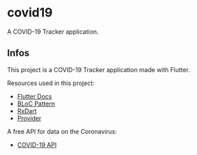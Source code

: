 # covid19

A COVID-19 Tracker application.

## Infos

This project is a COVID-19 Tracker application made with Flutter.

Resources used in this project:

- [Flutter Docs](https://flutter.dev/docs)
- [BLoC Pattern](https://youtu.be/PLHln7wHgPE)
- [RxDart](https://pub.dev/packages/rxdart)
- [Provider](https://pub.dev/packages/provider)

A free API for data on the Coronavirus:

- [COVID-19 API](https://covid19api.com/)

